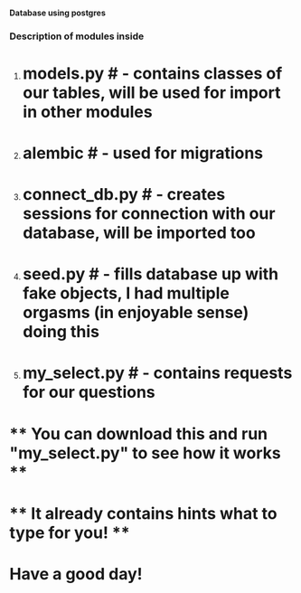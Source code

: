 #### Database using postgres

### Description of modules inside

1. # models.py # - contains classes of our tables, will be used for import in other modules
2. # alembic # - used for migrations
3. # connect_db.py # - creates sessions for connection with our database, will be imported too
4. # seed.py # - fills database up with fake objects, I had multiple orgasms (in enjoyable sense) doing this
5. # my_select.py # - contains requests for our questions

# ** You can download this and run "my_select.py" to see how it works **

# ** It already contains hints what to type for you! **

# Have a good day!
